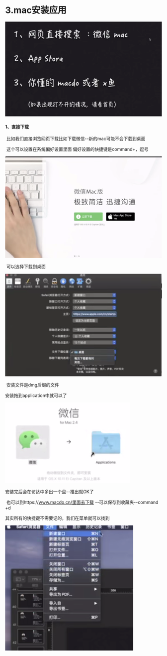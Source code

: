 # 3.mac安装应用



![image-20211222004516840](../../.vuepress/public/images/image-20211222004516840.png)





#### 1、直接下载

​		比如我们直接浏览网页下载比如下载微信--新的mac可能不会下载到桌面

​			这个可以设置在系统偏好设置里面 偏好设置的快捷键是command+，逗号

![image-20211222004628257](../../.vuepress/public/images/image-20211222004628257.png)



​		可以选择下载到桌面

![image-20211222005154675](../../.vuepress/public/images/image-20211222005154675.png)



​		安装文件是dmg后缀的文件



安装拖到application中就可以了

![image-20211222005346404](../../.vuepress/public/images/image-20211222005346404.png)



安装完后会在访达中多出一个盘--推出就OK了





​	也可以到https://www.macdo.cn/里面去下载 --可以保存到收藏夹--command +d



其实所有的快捷键不需要记的，我们在菜单就可以找到

![image-20211222010130561](../../.vuepress/public/images/image-20211222010130561.png)


































